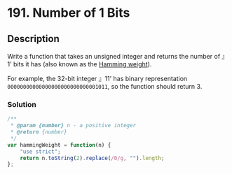 # 191. Number of 1 Bits

## Description

Write a function that takes an unsigned integer and returns the number of 』1' bits it has (also known as the [Hamming weight](https://en.wikipedia.org/wiki/Hamming_weight)).

For example, the 32-bit integer 』11' has binary representation `00000000000000000000000000001011`, so the function should return 3.

### Solution
```javascript
/**
 * @param {number} n - a positive integer
 * @return {number}
 */
var hammingWeight = function(n) {
    "use strict";
    return n.toString(2).replace(/0/g, "").length;
};
```